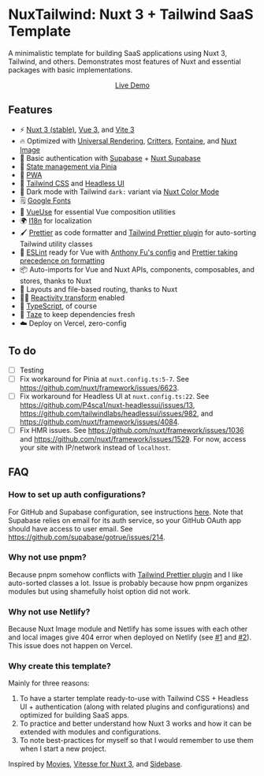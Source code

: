 # NuxTailwind: Nuxt 3 + Tailwind SaaS Template

A minimalistic template for building SaaS applications using Nuxt 3, Tailwind, and others. Demonstrates most features of Nuxt and essential packages with basic implementations.

<p align='center'>
<a href="https://nuxtailwind-template.vercel.app/">Live Demo</a>
</p>

## Features

- ⚡️ [Nuxt 3 (stable)](https://github.com/nuxt/framework), [Vue 3](https://github.com/vuejs/core), and [Vite 3](https://github.com/vitejs/vite)
- 🔥 Optimized with [Universal Rendering](https://nuxt.com/docs/guide/concepts/rendering#universal-rendering), [Critters](https://github.com/nuxt-modules/critters), [Fontaine](https://github.com/nuxt-modules/fontaine), and [Nuxt Image](https://github.com/nuxt/image)
- 🔑 Basic authentication with [Supabase](https://supabase.com/) + [Nuxt Supabase](https://github.com/nuxt-modules/supabase)
- 🍍 [State management via Pinia](https://pinia.vuejs.org/)
- 📲 [PWA](https://github.com/kevinmarrec/nuxt-pwa-module)
- 🎨 [Tailwind CSS](https://tailwindcss.com/) and [Headless UI](https://headlessui.com/)
- 🌙 Dark mode with Tailwind `dark:` variant via [Nuxt Color Mode](https://github.com/nuxt-modules/color-mode)
- 🗒 [Google Fonts](https://fonts.google.com/)
- 🧩 [VueUse](https://github.com/vueuse/vueuse) for essential Vue composition utilities
- 🌍 [I18n](https://github.com/intlify/vue-i18n-next) for localization
- 🖌 [Prettier](https://github.com/prettier/prettier) as code formatter and [Tailwind Prettier plugin](https://github.com/tailwindlabs/prettier-plugin-tailwindcss) for auto-sorting Tailwind utility classes
- 📐 [ESLint](https://github.com/eslint/eslint) ready for Vue with [Anthony Fu's config](https://github.com/antfu/eslint-config) and [Prettier taking precedence on formatting](https://github.com/prettier/eslint-config-prettier)
- 📦 Auto-imports for Vue and Nuxt APIs, components, composables, and stores, thanks to Nuxt
- 📑 Layouts and file-based routing, thanks to Nuxt
- 🤙🏻 [Reactivity transform](https://vuejs.org/guide/extras/reactivity-transform.html) enabled
- 🦾 [TypeScript](https://www.typescriptlang.org/), of course
- 🥦 [Taze](https://github.com/antfu/taze) to keep dependencies fresh
- ☁️ Deploy on Vercel, zero-config

## To do

- [ ] Testing
- [ ] Fix workaround for Pinia at `nuxt.config.ts:5-7`. See https://github.com/nuxt/framework/issues/6623.
- [ ] Fix workaround for Headless UI at `nuxt.config.ts:22`. See https://github.com/P4sca1/nuxt-headlessui/issues/13, https://github.com/tailwindlabs/headlessui/issues/982, and https://github.com/nuxt/framework/issues/4084.
- [ ] Fix HMR issues. See https://github.com/nuxt/framework/issues/1036 and https://github.com/nuxt/framework/issues/1529. For now, access your site with IP/network instead of `localhost`.

## FAQ

### How to set up auth configurations?

For GitHub and Supabase configuration, see instructions [here](https://github.com/nuxt-modules/supabase/tree/main/demo). Note that Supabase relies on email for its auth service, so your GitHub OAuth app should have access to user email. See https://github.com/supabase/gotrue/issues/214.

### Why not use pnpm?

Because pnpm somehow conflicts with [Tailwind Prettier plugin](https://github.com/tailwindlabs/prettier-plugin-tailwindcss) and I like auto-sorted classes a lot. Issue is probably because how pnpm organizes modules but using shamefully hoist option did not work.

### Why not use Netlify?

Because Nuxt Image module and Netlify has some issues with each other and local images give 404 error when deployed on Netlify (see [#1](https://github.com/nuxt/image/issues/638) and [#2](https://answers.netlify.com/t/nuxt-image-doesnt-show-up-after-deploy/46480/7)). This issue does not happen on Vercel.

### Why create this template?

Mainly for three reasons:

1. To have a starter template ready-to-use with Tailwind CSS + Headless UI + authentication (along with related plugins and configurations) and optimized for building SaaS apps.
2. To practice and better understand how Nuxt 3 works and how it can be extended with modules and configurations.
3. To note best-practices for myself so that I would remember to use them when I start a new project.

Inspired by [Movies](https://github.com/nuxt/movies), [Vitesse for Nuxt 3](https://github.com/antfu/vitesse-nuxt3), and [Sidebase](https://github.com/sidebase/sidebase).
